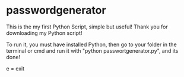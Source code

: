 # passwordgenerator
This is the my first Python Script, simple but useful!
Thank you for downloading my Python script!

To run it, you must have installed Python, 
then go to your folder in the terminal or cmd and run it with "python passwortgenerator.py",
and its done!

e = exit

